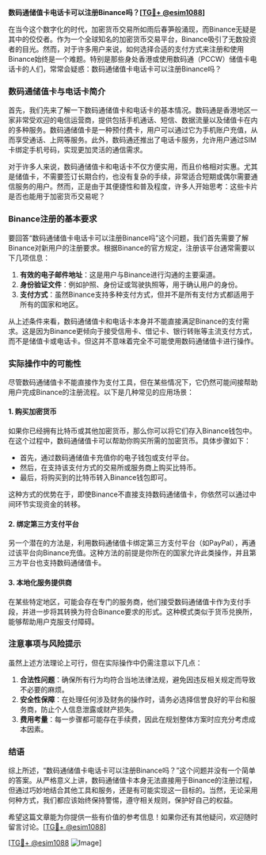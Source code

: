 **数码通储值卡电话卡可以注册Binance吗？[[TG💪+ @esim1088](https://t.me/s/esim1088)]**

在当今这个数字化的时代，加密货币交易所如雨后春笋般涌现，而Binance无疑是其中的佼佼者。作为一个全球知名的加密货币交易平台，Binance吸引了无数投资者的目光。然而，对于许多用户来说，如何选择合适的支付方式来注册和使用Binance始终是一个难题。特别是那些身处香港或使用数码通（PCCW）储值卡电话卡的人们，常常会疑惑：数码通储值卡电话卡可以注册Binance吗？

### 数码通储值卡与电话卡简介

首先，我们先来了解一下数码通储值卡和电话卡的基本情况。数码通是香港地区一家非常受欢迎的电信运营商，提供包括手机通话、短信、数据流量以及储值卡在内的多种服务。数码通储值卡是一种预付费卡，用户可以通过它为手机账户充值，从而享受通话、上网等服务。此外，数码通还推出了电话卡服务，允许用户通过SIM卡绑定手机号码，实现更加灵活的通信需求。

对于许多人来说，数码通储值卡和电话卡不仅方便实用，而且价格相对实惠。尤其是储值卡，不需要签订长期合约，也没有复杂的手续，非常适合短期或偶尔需要通信服务的用户。然而，正是由于其便捷性和普及程度，许多人开始思考：这些卡片是否也能用于加密货币交易呢？

### Binance注册的基本要求

要回答“数码通储值卡电话卡可以注册Binance吗”这个问题，我们首先需要了解Binance对新用户的注册要求。根据Binance的官方规定，注册该平台通常需要以下几项信息：

1. **有效的电子邮件地址**：这是用户与Binance进行沟通的主要渠道。
2. **身份验证文件**：例如护照、身份证或驾驶执照等，用于确认用户的身份。
3. **支付方式**：虽然Binance支持多种支付方式，但并不是所有支付方式都适用于所有的国家和地区。

从上述条件来看，数码通储值卡和电话卡本身并不能直接满足Binance的支付需求。这是因为Binance更倾向于接受信用卡、借记卡、银行转账等主流支付方式，而不是储值卡或电话卡。但这并不意味着完全不可能使用数码通储值卡进行操作。

### 实际操作中的可能性

尽管数码通储值卡不能直接作为支付工具，但在某些情况下，它仍然可能间接帮助用户完成Binance的注册流程。以下是几种常见的应用场景：

#### 1. **购买加密货币**
如果你已经拥有比特币或其他加密货币，那么你可以将它们存入Binance钱包中。在这个过程中，数码通储值卡可以帮助你购买所需的加密货币。具体步骤如下：
- 首先，通过数码通储值卡充值你的电子钱包或支付平台。
- 然后，在支持该支付方式的交易所或服务商上购买比特币。
- 最后，将购买到的比特币转入Binance钱包即可。

这种方式的优势在于，即使Binance不直接支持数码通储值卡，你依然可以通过中间环节实现资金的转移。

#### 2. **绑定第三方支付平台**
另一个潜在的方法是，利用数码通储值卡绑定第三方支付平台（如PayPal），再通过该平台向Binance充值。这种方法的前提是你所在的国家允许此类操作，并且第三方平台也支持数码通储值卡。

#### 3. **本地化服务提供商**
在某些特定地区，可能会存在专门的服务商，他们接受数码通储值卡作为支付手段，并进一步将其转换为符合Binance要求的形式。这种模式类似于货币兑换所，能够帮助用户克服支付障碍。

### 注意事项与风险提示

虽然上述方法理论上可行，但在实际操作中仍需注意以下几点：

1. **合法性问题**：确保所有行为均符合当地法律法规，避免因违反相关规定而导致不必要的麻烦。
2. **安全性保障**：在处理任何涉及财务的操作时，请务必选择信誉良好的平台和服务商，防止个人信息泄露或财产损失。
3. **费用考量**：每一步骤都可能存在手续费，因此在规划整体方案时应充分考虑成本因素。

### 结语

综上所述，“数码通储值卡电话卡可以注册Binance吗？”这个问题并没有一个简单的答案。从严格意义上讲，数码通储值卡本身无法直接用于Binance的注册过程，但通过巧妙地结合其他工具和服务，还是有可能实现这一目标的。当然，无论采用何种方式，我们都应该始终保持警惕，遵守相关规则，保护好自己的权益。

希望这篇文章能为你提供一些有价值的参考信息！如果你还有其他疑问，欢迎随时留言讨论。[[TG💪+ @esim1088](https://t.me/s/esim1088)]

[[TG💪+ @esim1088](https://t.me/s/esim1088) ![Image](https://i.postimg.cc/4NQfJmqS/Snipaste-2025-05-13-00-14-12.png)]